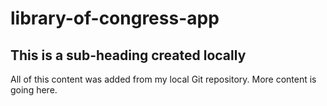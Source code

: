 # library-of-congress-app

## This is a sub-heading created locally

All of this content was added from my local Git repository.
More content is going here.
